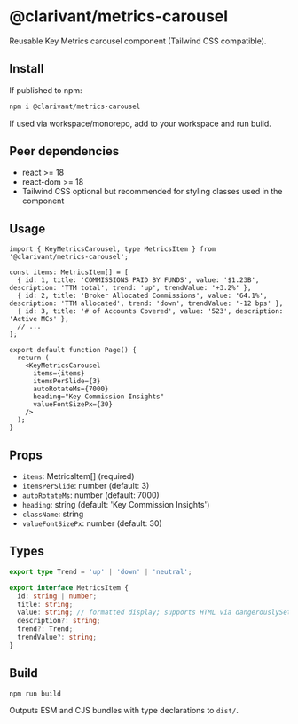 # @clarivant/metrics-carousel

Reusable Key Metrics carousel component (Tailwind CSS compatible).

## Install

If published to npm:

```bash
npm i @clarivant/metrics-carousel
```

If used via workspace/monorepo, add to your workspace and run build.

## Peer dependencies

- react >= 18
- react-dom >= 18
- Tailwind CSS optional but recommended for styling classes used in the component

## Usage

```tsx
import { KeyMetricsCarousel, type MetricsItem } from '@clarivant/metrics-carousel';

const items: MetricsItem[] = [
  { id: 1, title: 'COMMISSIONS PAID BY FUNDS', value: '$1.23B', description: 'TTM total', trend: 'up', trendValue: '+3.2%' },
  { id: 2, title: 'Broker Allocated Commissions', value: '64.1%', description: 'TTM allocated', trend: 'down', trendValue: '-12 bps' },
  { id: 3, title: '# of Accounts Covered', value: '523', description: 'Active MCs' },
  // ...
];

export default function Page() {
  return (
    <KeyMetricsCarousel
      items={items}
      itemsPerSlide={3}
      autoRotateMs={7000}
      heading="Key Commission Insights"
      valueFontSizePx={30}
    />
  );
}
```

## Props

- `items`: MetricsItem[] (required)
- `itemsPerSlide`: number (default: 3)
- `autoRotateMs`: number (default: 7000)
- `heading`: string (default: 'Key Commission Insights')
- `className`: string
- `valueFontSizePx`: number (default: 30)

## Types

```ts
export type Trend = 'up' | 'down' | 'neutral';

export interface MetricsItem {
  id: string | number;
  title: string;
  value: string; // formatted display; supports HTML via dangerouslySetInnerHTML
  description?: string;
  trend?: Trend;
  trendValue?: string;
}
```

## Build

```bash
npm run build
```

Outputs ESM and CJS bundles with type declarations to `dist/`.


